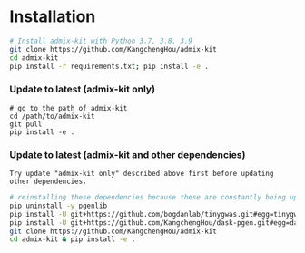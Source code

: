 # Installation

```bash
# Install admix-kit with Python 3.7, 3.8, 3.9
git clone https://github.com/KangchengHou/admix-kit
cd admix-kit
pip install -r requirements.txt; pip install -e .
```

### Update to latest (admix-kit only)
```
# go to the path of admix-kit
cd /path/to/admix-kit
git pull
pip install -e .
```

### Update to latest (admix-kit and other dependencies)
```{note}
Try update "admix-kit only" described above first before updating other dependencies.
```

```bash
# reinstalling these dependencies because these are constantly being updated
pip uninstall -y pgenlib
pip install -U git+https://github.com/bogdanlab/tinygwas.git#egg=tinygwas
pip install -U git+https://github.com/KangchengHou/dask-pgen.git#egg=dask-pgen
git clone https://github.com/KangchengHou/admix-kit
cd admix-kit & pip install -e .
```